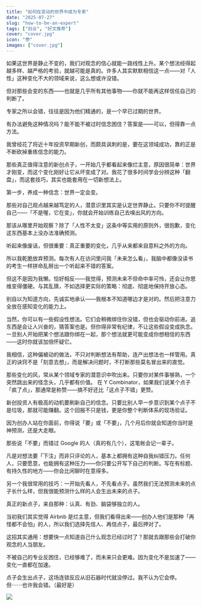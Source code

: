 ```yaml
---
title: "如何在变动的世界中成为专家"
date: "2025-07-27"
slug: "how-to-be-an-expert"
tags: ["创业", "好文推荐"]
cover: "cover.jpg"
icon: "😎"
images: ["cover.jpg"]
---
```

如果这世界是静止不变的，我们对观念的信心就能一路线性上升。某个想法经得起越多样、越严格的考验，就越可能是真的。许多人其实默默相信这一点——对「人性」这种变化不大的领域来说，这么想或许没错。



但对那些会变的东西——也就是几乎所有其他事物——你就不能再这样信任自己的判断了。



专家之所以会错，往往是因为他们精通的，是一个早已过期的世界。



有办法避免这种情况吗？能不能不被过时信念困住？答案是——可以，但得靠一点方法。



我曾经花了将近十年投资早期新创，而颇具讽刺的是，要在这领域成功，靠的正是不断砍掉重练信念的能力。



那些真正值得注意的新创点子，一开始几乎都看起来像烂主意，原因很简单：世界才刚变，而这个变化刚好让它从坏变成了对。我花了很多时间学会分辨这种「翻盘」，而这套技巧，其实也能套用在一切新想法上。



第一步，养成一种信念：世界一定会变。



那些对自己观点越来越笃定的人，潜意识里其实是认定世界静止。只要你不时提醒自己——「不是喔，它在变」，你就会开始训练自己去嗅出风的方向。



那该从哪里开始观察？除了「人性不太变」这条中等实用的原则外，很抱歉，变化这东西基本上没办法准确预测。



听起来像废话，但很重要：真正重要的变化，几乎从来都来自意料之外的方向。



所以我乾脆放弃预测。每次有人在访问里问我「未来怎么看」，我脑中都像没读书的考生一样拼命乱掰出一个听起来不错的答案。



但这不是因为我懒。恰好相反——我觉得，预测未来不但命中率可怜，还会让你思维变得僵硬。与其乱猜，不如选择更实际的策略：彻底、彻底地保持开放心态。



别自以为知道方向，先诚实地承认——我根本不知道哪边才是对的。然后把注意力全放在感知变化的能力上。



当然，你可以有一些假设性想法。它们会稍微绑住你没错，但也会驱动你前进。追东西是会让人兴奋的，猜答案也是。但你得非常有纪律，不让这些假设变成执念。
一旦别人开始把某个想法跟你绑在一起，那个想法就更可能变成你想相信的东西——这时你就该加倍怀疑它。



我相信，这种偏被动的做法，不只对判断想法有帮助，连产出想法也一样管用。真正的诀窍不是「刻意去想」，而是解决问题时，不打断那些莫名冒出来的直觉。



那些变化的风，常从某个领域专家的潜意识中吹出来。只要你对某件事够熟，一个突然跳出来的怪念头，几乎都有价值。
在 Y Combinator，如果我们说某个点子「疯了点」，那通常是称赞——搞不好还比「这点子不错」更赞。



新创投资人有极高的动机要刷新自己的信念。只要比别人早一步意识到某个点子不是垃圾，那就可能赚翻。这个回报不只是钱，更是你整个判断体系的现场验证。



因为创办人站在你面前，你得说「要」或「不要」，几个月后你就会知道你当时是神预测，还是大走眼。



那些说「不要」而错过 Google 的人（真的有几个），这笔帐会记一辈子。



凡是对想法要「下注」而非只评论的人，基本上都拥有这种自我纠错压力。任何人，只要愿意，也能拥有这种压力——你只要公开写下自己的判断。写在有标题、有持久性的地方——你会比闲聊时在意得多。



另一个我很常用的技巧：一开始先看人，不先看点子。虽然我们无法预测未来的点子长什么样，但我很能预测什么样的人会生出未来的点子。



真正的新点子，来自那种：认真、有劲、脑袋够独立的人。



当初我们其实觉得 Airbnb 是烂主意，但我们看得出来——创办人他们是那种「再怪都不会怕」的人，所以我们选择先信人、再信点子，最后押对了。



这招其实通用：想要快一点知道自己什么观念已经过时了？那就去跟那些会打破你观念的人当朋友。



不被自己的专业反困住，已经够难了，而未来只会更难。因为变化不是加速了——变化一直都在加速。



点子会生出点子，这场连锁反应从旧石器时代就没停过。我不认为它会停。
但⋯⋯也许我会错。（最好是）




![](https://prod-files-secure.s3.us-west-2.amazonaws.com/112d0858-5090-4d34-a606-b75eb8d65fd2/46476355-9cf3-4e99-9b7a-3531bc426380/1000202064.png?X-Amz-Algorithm=AWS4-HMAC-SHA256&X-Amz-Content-Sha256=UNSIGNED-PAYLOAD&X-Amz-Credential=ASIAZI2LB466SAEXC35W%2F20250807%2Fus-west-2%2Fs3%2Faws4_request&X-Amz-Date=20250807T154131Z&X-Amz-Expires=3600&X-Amz-Security-Token=IQoJb3JpZ2luX2VjEFcaCXVzLXdlc3QtMiJHMEUCIBuJAXXfDRhTF8C2BRWZ6C5MyANCmgCMim3RDeCvHmLMAiEA9J%2BfLEfd9z3snt4RknWAgvt7yQEQNloQzXwrvcT96ggqiAQIkP%2F%2F%2F%2F%2F%2F%2F%2F%2F%2FARAAGgw2Mzc0MjMxODM4MDUiDG19hubwwec%2FWOjMVyrcA5vW0IkpG6V1DCE8n6ptbE4TxGaKBvs3aQld6x7EPPmCN3FkxlUVv%2FC7h0WCIxVETDfimoDkaqbRnXVwdQX1ATIzrxqH6qbAs86np1lO4b0aPa1mClgPA2mhWektJ0MkSHR38gW02OaewuS6Gmiq73tVxQPsveoto4SVpvNzJbJodWBHi9ke%2FlO3KhbRBQwEAuR8c6DQK0TPwvg7lqneuwigkpJ%2F49%2FGMeMKYL9nhED6i9VoRQG9lRpsfv%2FZfqIVFzCpVr%2BeZ4OpGXMxNrzbd8esDacNJx9z0vJ588pyOR0EaezNXuK5jnVa6TUqCJXhqFsw1a77s%2B%2FJvLu6Buzm%2Fzf9Hz6aU2aE1SKPFMCBkabkz7GZBPaQHlrJii9vdZUQBqcyo8p5W34LOytxilOv7%2FqcT9fk7f7r0ocGkuN6WP6Uir%2Bmuhdxhmyziptbc0EylH8NlO33CiqPjJXeNREVNJn6tvTlbqNVyy9PJvN3ZDUlAFecudydH5XjIQs7Bad%2BvMjYZ%2Bi1FxXoGs9olMM9GzA54Q8wlov3ZvC08dDjeSMphrSGp2GdnrrWSgxth%2BMplnQaDTf19OnU1qh%2FyOjfXy5cbmRkGYRiEMNKcGMf64EjS6j1dGF2aAvVC73UMI2H08QGOqUB21aV7%2B2pksvAT28OmYqbpeccoxZ%2FVuwkG2uUWTnnVipcOEr9RM0kSdaxuh41AZ%2BdiI4n%2FW2Ym8pCPYaBnUUa8WRGMXod6w1w8Ka7w3AFToQCO8yKF0G%2BSz2eXJYgW379%2Fn3JXAK8gZ2MPpd6S%2FlC6IWl3SeLmQMW1kFLcjY1t1HaNYl2VIvMIBaid8VyTj0YtJcOdnhWu7OPe3LM36w8CeSfCsBI&X-Amz-Signature=56c35c01277596321ddae7198a92a5ebdd0bcc36b81c469f893ab6fbcb644e5d&X-Amz-SignedHeaders=host&x-amz-checksum-mode=ENABLED&x-id=GetObject)

